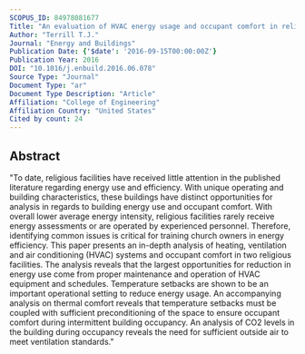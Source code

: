 ```yaml
---
SCOPUS_ID: 84978081677
Title: "An evaluation of HVAC energy usage and occupant comfort in religious facilities"
Author: "Terrill T.J."
Journal: "Energy and Buildings"
Publication Date: {'$date': '2016-09-15T00:00:00Z'}
Publication Year: 2016
DOI: "10.1016/j.enbuild.2016.06.078"
Source Type: "Journal"
Document Type: "ar"
Document Type Description: "Article"
Affiliation: "College of Engineering"
Affiliation Country: "United States"
Cited by count: 24
---
```


## Abstract
"To date, religious facilities have received little attention in the published literature regarding energy use and efficiency. With unique operating and building characteristics, these buildings have distinct opportunities for analysis in regards to building energy use and occupant comfort. With overall lower average energy intensity, religious facilities rarely receive energy assessments or are operated by experienced personnel. Therefore, identifying common issues is critical for training church owners in energy efficiency. This paper presents an in-depth analysis of heating, ventilation and air conditioning (HVAC) systems and occupant comfort in two religious facilities. The analysis reveals that the largest opportunities for reduction in energy use come from proper maintenance and operation of HVAC equipment and schedules. Temperature setbacks are shown to be an important operational setting to reduce energy usage. An accompanying analysis on thermal comfort reveals that temperature setbacks must be coupled with sufficient preconditioning of the space to ensure occupant comfort during intermittent building occupancy. An analysis of CO2 levels in the building during occupancy reveals the need for sufficient outside air to meet ventilation standards."
